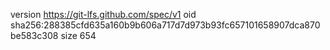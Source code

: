 version https://git-lfs.github.com/spec/v1
oid sha256:288385cfd635a160b9b606a717d7d973b93fc657101658907dca870be583c308
size 654
